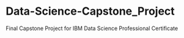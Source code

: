 # Data-Science-Capstone_Project
Final Capstone Project for IBM Data Science Professional Certificate
